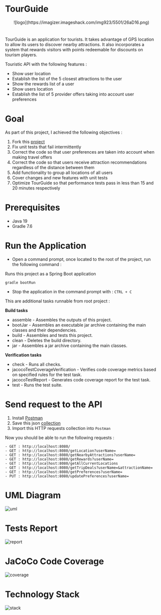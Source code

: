 # TourGuide

<div align="center">
![logo](https://imagizer.imageshack.com/img923/5501/26aD16.png)
</div>

# 

TourGuide is an application for tourists. It takes advantage of GPS location to allow its users to discover nearby attractions. It also incorporates a system that rewards visitors with points redeemable for discounts on tourism players.

Touristic API with the following features :
- Show user location
- Establish the list of the 5 closest attractions to the user
- Show the rewards list of a user
- Show users location
- Establish the list of 5 provider offers taking into account user preferences

# Goal

As part of this project, I achieved the following objectives :
1. Fork this [project](https://github.com/OpenClassrooms-Student-Center/JavaPathENProject8)
2. Fix unit tests that fail intermittently
3. Correct the code so that user preferences are taken into account when making travel offers
4. Correct the code so that users receive attraction recommendations regardless of the distance between them
5. Add functionality to group all locations of all users
6. Cover changes and new features with unit tests
7. Optimize TourGuide so that performance tests pass in less than 15 and 20 minutes respectively

# Prerequisites

- Java 19
- Gradle 7.6


# Run the Application

- Open a command prompt, once located to the root of the project, run the following command : 

Runs this project as a Spring Boot application
```
gradle bootRun
```

- Stop the application in the command prompt with : `CTRL + C`

This are additional tasks runnable from root project :

**Build tasks**

- assemble - Assembles the outputs of this project.
- bootJar - Assembles an executable jar archive containing the main classes and their dependencies.
- build - Assembles and tests this project.
- clean - Deletes the build directory.
- jar - Assembles a jar archive containing the main classes.

**Verification tasks**

- check - Runs all checks.
- jacocoTestCoverageVerification - Verifies code coverage metrics based on specified rules for the test task.
- jacocoTestReport - Generates code coverage report for the test task.
- test - Runs the test suite.


# Send request to the API

1. Install [Postman](https://www.postman.com/downloads/)
2. Save this json [collection](https://gist.githubusercontent.com/HashTucE/c3695ded4ccf54702bfc919f4b18a9f6/raw/42d8d0c8e4394d89a6fd65316aa562bbda9337d1/P8.json)
4. Import this HTTP requests collection into `Postman`

Now you should be able to run the following requests :

    - GET : http://localhost:8080/
    - GET : http://localhost:8080/getLocation?userName=
    - GET : http://localhost:8080/getNearbyAttractions?userName=
    - GET : http://localhost:8080/getRewards?userName=
    - GET : http://localhost:8080/getAllCurrentLocations
    - GET : http://localhost:8080/getTripDeals?userName=&attractionName=
    - GET : http://localhost:8080/getPreferences?userName=
    - PUT : http://localhost:8080/updatePreferences?userName=


# UML Diagram
![uml](https://imagizer.imageshack.com/img924/1951/HO29eq.png)

# Tests Report
![report](https://imagizer.imageshack.com/img923/3599/Y1sEkz.png)

# JaCoCo Code Coverage
![coverage](https://imagizer.imageshack.com/img923/108/tD7ULZ.png)

# Technology Stack
![stack](https://imagizer.imageshack.com/img922/1429/n2bAFu.png)
